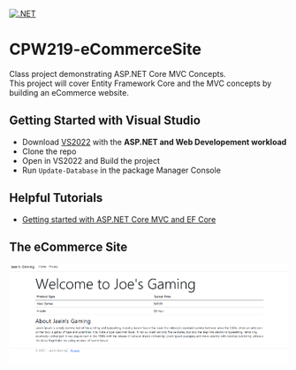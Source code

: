 [![.NET](https://github.com/lewisjae1/CPW219-eCommerceSite/actions/workflows/dotnet.yml/badge.svg)](https://github.com/lewisjae1/CPW219-eCommerceSite/actions/workflows/dotnet.yml)
# CPW219-eCommerceSite
Class project demonstrating ASP.NET Core MVC Concepts.  
This project will cover Entity Framework Core and the MVC concepts by building an eCommerce website.

## Getting Started with Visual Studio
- Download [VS2022](https://visualstudio.microsoft.com/) with the **ASP.NET and Web Developement workload**
- Clone the repo
- Open in VS2022 and Build the project
- Run ```Update-Database``` in the package Manager Console

## Helpful Tutorials
- [Getting started with ASP.NET Core MVC and EF Core](https://docs.microsoft.com/en-us/aspnet/core/data/ef-mvc/intro?view=aspnetcore-6.0)

## The eCommerce Site
![eCommerce Homepage](docs/캡처.PNG)
